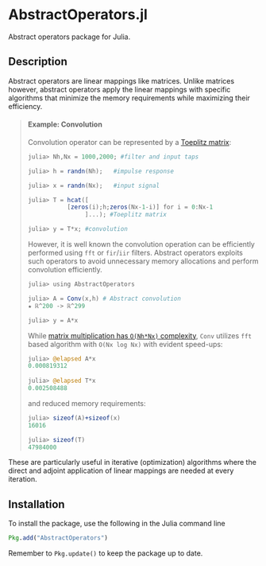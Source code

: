 # AbstractOperators.jl

Abstract operators package for Julia.

## Description

Abstract operators are linear mappings like matrices. Unlike matrices however, abstract operators apply the linear mappings with specific algorithms that minimize the memory requirements while maximizing their efficiency.

> #### Example: Convolution
>
> Convolution operator can be represented by a [Toeplitz matrix](https://en.wikipedia.org/wiki/Toeplitz_matrix):
> ```julia
> julia> Nh,Nx = 1000,2000; #filter and input taps
>
> julia> h = randn(Nh);   #impulse response
>
> julia> x = randn(Nx);   #input signal
>
> julia> T = hcat([
>            [zeros(i);h;zeros(Nx-1-i)] for i = 0:Nx-1
>                 ]...); #Toeplitz matrix
>
> julia> y = T*x; #convolution
> ```
>  However, it is well known the convolution operation can be efficiently performed using `fft` or `fir`/`iir` filters.
> Abstract operators exploits such operators to avoid unnecessary memory allocations and perform convolution efficiently.
> ```julia
> julia> using AbstractOperators
>
> julia> A = Conv(x,h) # Abstract convolution
> ★ ℝ^200 -> ℝ^299
>
> julia> y = A*x
> ```
> While [matrix multiplication has `O(Nh*Nx)` complexity](https://en.wikipedia.org/wiki/Computational_complexity_of_mathematical_operations#Matrix_algebra), `Conv` utilizes `fft` based algorithm with `O(Nx log Nx)` with evident speed-ups:
> ```julia
>julia> @elapsed A*x
> 0.000819312
> 
> julia> @elapsed T*x
> 0.002508488
> ```
> and reduced memory requirements:
>```julia
> julia> sizeof(A)+sizeof(x)
> 16016
>
> julia> sizeof(T)
> 47984000
>```

These are particularly useful in iterative (optimization) algorithms where the direct and adjoint application of linear mappings are needed at every iteration.

## Installation

To install the package, use the following in the Julia command line

```julia
Pkg.add("AbstractOperators")
```

Remember to `Pkg.update()` to keep the package up to date.

